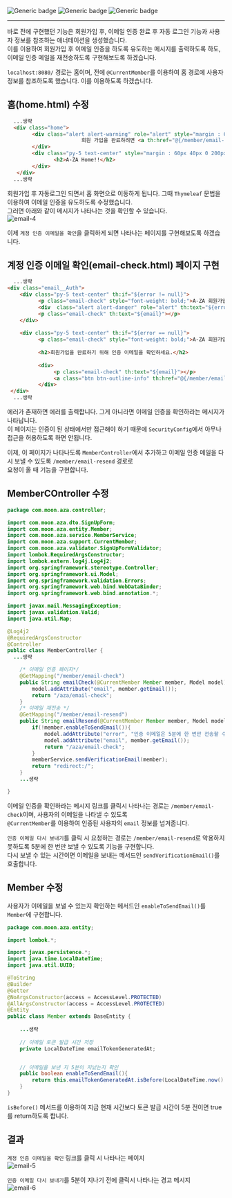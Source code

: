 ![Generic badge](https://img.shields.io/badge/JAVA-11-blue.svg) 
![Generic badge](https://img.shields.io/badge/SpringBoot-2.6.3-yellow.svg)
![Generic badge](https://img.shields.io/badge/Gradle-7.4-orange.svg)

***
바로 전에 구현했던 기능은 회원가입 후, 이메일 인증 완료 후 자동 로그인 기능과 사용자 정보를 참조하는 애너테이션을 생성했습니다.  
이를 이용하여 회원가입 후 이메일 인증을 하도록 유도하는 메시지를 출력하도록 하도,  
이메일 인증 메일을 재전송하도록 구현해보도록 하겠습니다.  

`localhost:8080/` 경로는 홈이며, 전에 `@CurrentMember`를 이용하여 홈 경로에 사용자 정보를 참조하도록 했습니다. 
이를 이용하도록 하겠습니다.  

## 홈(home.html) 수정
```html
  ...생략
  <div class="home">
        <div class="alert alert-warning" role="alert" style="margin : 60px 0px 0 200px;" th:if="${member != null && !member.isValid()}">
                        회원 가입을 완료하려면 <a th:href="@{/member/email-check}" class="alert-link">계정 인증 이메일을 확인</a>하세요.
        </div>
        <div class="py-5 text-center" style="margin : 60px 40px 0 200px;">
               <h2>A-ZA Home!!</h2>
        </div>           
   </div>
  ...생략
```
회원가입 후 자동로그인 되면서 홈 화면으로 이동하게 됩니다. 그때 `Thymeleaf` 문법을 이용하여 이메일 인증을 유도하도록 수정했습니다.  
그러면 아래와 같이 메시지가 나타나는 것을 확인할 수 있습니다.  
![email-4](https://user-images.githubusercontent.com/60730405/158018070-4dc3e4e6-9a85-4d75-8b83-eb8bf72d2be5.JPG)  

이제 `계정 인증 이메일을 확인`을 클릭하게 되면 나타나는 페이지를 구현해보도록 하겠습니다.  

## 계정 인증 이메일 확인(email-check.html) 페이지 구현
```html
  ...생략
<div class="email__Auth">
    <div class="py-5 text-center" th:if="${error != null}">
          <p class="email-check" style="font-weight: bold;">A-ZA 회원가입</p>
          <div  class="alert alert-danger" role="alert" th:text="${error}"></div>
          <p class="email-check" th:text="${email}"></p>
    </div>
        
    <div class="py-5 text-center" th:if="${error == null}">
          <p class="email-check" style="font-weight: bold;">A-ZA 회원가입</p>
        
          <h2>회원가입을 완료하기 위해 인증 이메일을 확인하세요.</h2>
        
          <div>
               <p class="email-check" th:text="${email}"></p>
               <a class="btn btn-outline-info" th:href="@{/member/email-resend}">인증 이메일 다시 보내기</a>
          </div>
 </div>
  ...생략
```
에러가 존재하면 에러를 출력합니다. 그게 아니라면 이메일 인증을 확인하라는 메시지가 나타납니다.  
이 페이지는 인증이 된 상태에서만 접근해야 하기 때문에 `SecurityConfig`에서 아무나 접근을 허용하도록 하면 안됩니다.  

이제, 이 페이지가 나타나도록 `MemberController`에서 추가하고 이메일 인증 메일을 다시 보낼 수 있도록 `/member/email-resend` 경로로  
요청이 올 때 기능을 구현합니다.  

## MemberCOntroller 수정
```java
package com.moon.aza.controller;

import com.moon.aza.dto.SignUpForm;
import com.moon.aza.entity.Member;
import com.moon.aza.service.MemberService;
import com.moon.aza.support.CurrentMember;
import com.moon.aza.validator.SignUpFormValidator;
import lombok.RequiredArgsConstructor;
import lombok.extern.log4j.Log4j2;
import org.springframework.stereotype.Controller;
import org.springframework.ui.Model;
import org.springframework.validation.Errors;
import org.springframework.web.bind.WebDataBinder;
import org.springframework.web.bind.annotation.*;

import javax.mail.MessagingException;
import javax.validation.Valid;
import java.util.Map;

@Log4j2
@RequiredArgsConstructor
@Controller
public class MemberController {
  ...생략

    /* 이메일 인증 페이지*/
    @GetMapping("/member/email-check")
    public String emailCheck(@CurrentMember Member member, Model model){
        model.addAttribute("email", member.getEmail());
        return "/aza/email-check";
    }
    /* 이메일 재전송 */
    @GetMapping("/member/email-resend")
    public String emailResend(@CurrentMember Member member, Model model) throws MessagingException {
        if(!member.enableToSendEmail()){
            model.addAttribute("error", "인증 이메일은 5분에 한 번만 전송할 수 있습니다.");
            model.addAttribute("email", member.getEmail());
            return "/aza/email-check";
        }
        memberService.sendVerificationEmail(member);
        return "redirect:/";
    }
    ...생략

}
```
이메일 인증을 확인하라는 메시지 링크를 클릭시 나타나는 경로는 `/member/email-check`이며, 사용자의 이메일을 나타낼 수 있도록  
`@CurrentMember`를 이용하여 인증된 사용자의 `email` 정보를 넘겨줍니다.  

`인증 이메일 다시 보내기`를 클릭 시 요청하는 경로는 `/member/email-resend`로 악용하지 못하도록 5분에 한 번만 보낼 수 있도록 기능을 구현합니다.  
다시 보낼 수 있는 시간이면 이메일을 보내는 메서드인 `sendVerificationEmail()`를 호출합니다.  

## Member 수정
사용자가 이메일을 보낼 수 있는지 확인하는 메서드인 `enableToSendEmail()`를 `Member`에 구현합니다.  

```java
package com.moon.aza.entity;

import lombok.*;

import javax.persistence.*;
import java.time.LocalDateTime;
import java.util.UUID;

@ToString
@Builder
@Getter
@NoArgsConstructor(access = AccessLevel.PROTECTED)
@AllArgsConstructor(access = AccessLevel.PROTECTED)
@Entity
public class Member extends BaseEntity {
    
    ...생략
  
    // 이메일 토큰 발급 시간 저장
    private LocalDateTime emailTokenGeneratedAt;


    // 이메일을 보낸 지 5분이 지났는지 확인
    public boolean enableToSendEmail(){
        return this.emailTokenGeneratedAt.isBefore(LocalDateTime.now().minusMinutes(5));
    }
}

```
`isBefore()` 메서드를 이용하여 지금 현재 시간보다 토큰 발급 시간이 5분 전이면 true를 return하도록 합니다.  


## 결과
`계정 인증 이메일을 확인` 링크를 클릭 시 나타나는 페이지  
![email-5](https://user-images.githubusercontent.com/60730405/158018717-045ba565-ed80-4302-92ce-39be9db955ba.JPG)  

`인증 이메일 다시 보내기`를 5분이 지나기 전에 클릭시 나타나는 경고 메시지  
![email-6](https://user-images.githubusercontent.com/60730405/158019699-b8002c3a-b499-47be-a5cc-5c0bf34a7061.JPG)
